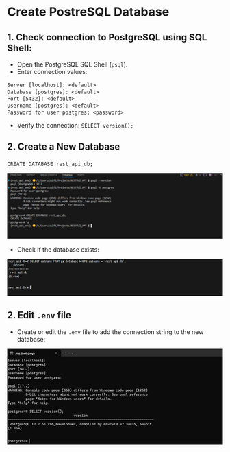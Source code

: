 # Create PostreSQL Database

## 1. Check connection to PostgreSQL using SQL Shell:
 - Open the PostgreSQL SQL Shell (`psql`).
 - Enter connection values: 
```
Server [localhost]: <default>
Database [postgres]: <default> 
Port [5432]: <default>
Username [postgres]: <default>
Password for user postgres: <password>
```

- Verify the connection: 
`SELECT version();`

## 2. Create a New Database

`CREATE DATABASE rest_api_db;`

![alt text](images/image-5.png)


- Check if the database exists:

![alt text](images/image-6.png)

## 2. Edit `.env` file 

- Create or edit the `.env` file to add the connection string to the new database:

![alt text](images/image-2.png)


